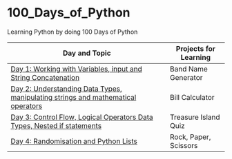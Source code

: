 # 100_Days_of_Python

Learning Python by doing 100 Days of Python

| Day and Topic                                                                                | Projects for Learning |
| -------------------------------------------------------------------------------------------- | --------------------- |
| [Day 1: Working with Variables, input and String Concatenation](Day_1.py)                    | Band Name Generator   |
| [Day 2: Understanding Data Types, manipulating strings and mathematical operators](Day_2.py) | Bill Calculator       |
| [Day 3: Control Flow, Logical Operators Data Types, Nested if statements](Day_3.py)          | Treasure Island Quiz  |
| [Day 4: Randomisation and Python Lists](Day_3.py)                                            | Rock, Paper, Scissors |
